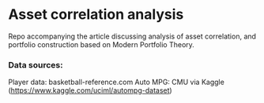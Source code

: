 # Asset correlation analysis

Repo accompanying the article discussing analysis of asset correlation, and portfolio construction based on Modern Portfolio Theory.

### Data sources:
Player data: basketball-reference.com
Auto MPG: CMU via Kaggle (https://www.kaggle.com/uciml/autompg-dataset) 
